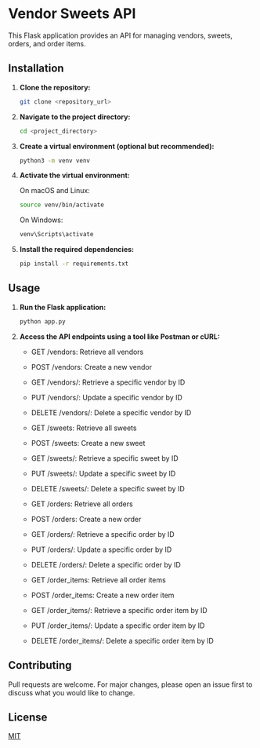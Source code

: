 # Vendor Sweets API

This Flask application provides an API for managing vendors, sweets, orders, and order items.

## Installation

1. **Clone the repository:**
    ```bash
    git clone <repository_url>
    ```
   
2. **Navigate to the project directory:**
    ```bash
    cd <project_directory>
    ```

3. **Create a virtual environment (optional but recommended):**
    ```bash
    python3 -m venv venv
    ```

4. **Activate the virtual environment:**

    On macOS and Linux:
    ```bash
    source venv/bin/activate
    ```

    On Windows:
    ```bash
    venv\Scripts\activate
    ```

5. **Install the required dependencies:**
    ```bash
    pip install -r requirements.txt
    ```

## Usage

1. **Run the Flask application:**
    ```bash
    python app.py
    ```

2. **Access the API endpoints using a tool like Postman or cURL:**

    - GET /vendors: Retrieve all vendors
    - POST /vendors: Create a new vendor
    - GET /vendors/<id>: Retrieve a specific vendor by ID
    - PUT /vendors/<id>: Update a specific vendor by ID
    - DELETE /vendors/<id>: Delete a specific vendor by ID

    - GET /sweets: Retrieve all sweets
    - POST /sweets: Create a new sweet
    - GET /sweets/<id>: Retrieve a specific sweet by ID
    - PUT /sweets/<id>: Update a specific sweet by ID
    - DELETE /sweets/<id>: Delete a specific sweet by ID

    - GET /orders: Retrieve all orders
    - POST /orders: Create a new order
    - GET /orders/<id>: Retrieve a specific order by ID
    - PUT /orders/<id>: Update a specific order by ID
    - DELETE /orders/<id>: Delete a specific order by ID

    - GET /order_items: Retrieve all order items
    - POST /order_items: Create a new order item
    - GET /order_items/<id>: Retrieve a specific order item by ID
    - PUT /order_items/<id>: Update a specific order item by ID
    - DELETE /order_items/<id>: Delete a specific order item by ID

## Contributing

Pull requests are welcome. For major changes, please open an issue first to discuss what you would like to change.

## License

[MIT](https://choosealicense.com/licenses/mit/)
